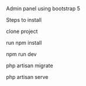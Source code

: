 Admin panel using bootstrap 5

Steps to install

clone project 

run npm install

npm run dev

php artisan migrate

php artisan serve 